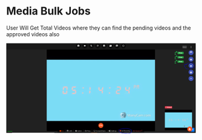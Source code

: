 # Media Bulk Jobs

User Will Get Total Videos where they can find the pending videos and the approved videos also

![](../.gitbook/assets/image%20%28184%29.png)


